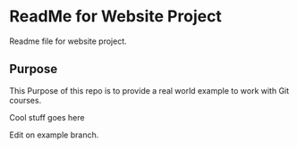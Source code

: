 # ReadMe for Website Project

Readme file for website project.

## Purpose

This Purpose of this repo is to provide a real world example
to work with Git courses.

Cool stuff goes here

Edit on example branch.
